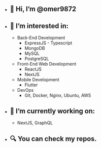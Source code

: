 - 👋 Hi, I’m @omer9872
  -
- 👀 I’m interested in:
  -
  
    - Back-End  Development
      - ExpressJS - Typescript
      - MongoDB
      - MySQL
      - PostgreSQL
    - Front-End Web Development
      - ReactJS
      - NextJS
    - Mobile Development
      - Flutter
    - DevOps
      - Git, Docker, Nginx, Ubuntu, AWS
    
- 📗 I’m currently working on:
  -
  
  - NextJS, GraphQL
  
- 🔍 You can check my repos.
  -

<!---
omer9872/omer9872 is a ✨ special ✨ repository because its `README.md` (this file) appears on your GitHub profile.
You can click the Preview link to take a look at your changes.
--->
